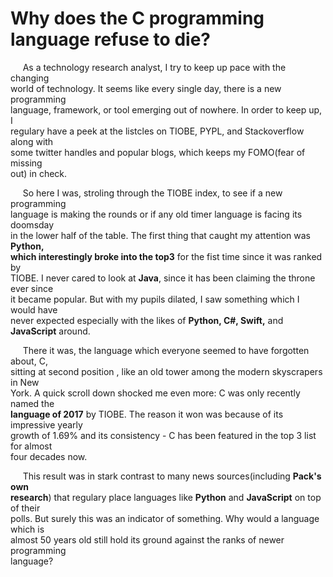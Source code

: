 # Why does the C programming language refuse to die?

&nbsp;&nbsp;&nbsp;&nbsp;
As a technology research analyst, I try to keep up pace with the changing  
world of technology. It seems like every single day, there is a new programming  
language, framework, or tool emerging out of nowhere. In order to keep up, I   
regulary have a peek at the listcles on TIOBE, PYPL, and Stackoverflow along with  
some twitter handles and popular blogs, which keeps my FOMO(fear of missing  
out) in check.

&nbsp;&nbsp;&nbsp;&nbsp;
So here I was, stroling through the TIOBE index, to see if a new programming  
language is making the rounds or if any old timer language is facing its doomsday  
in the lower half of the table. The first thing that caught my attention was **Python,   
which interestingly broke into the top3** for the fist time since it was ranked by  
TIOBE. I never cared to look at **Java**, since it has been claiming the throne ever since  
it became popular. But with my pupils dilated, I saw something which I would have  
never expected especially with the likes of **Python, C#, Swift,** and **JavaScript** around.

&nbsp;&nbsp;&nbsp;&nbsp;
There it was, the language which everyone seemed to have forgotten about,  C,  
sitting at second position , like an old tower among the modern skyscrapers in New  
York. A quick scroll down shocked me even more: C was only recently named the  
**language of 2017** by TIOBE. The reason it won was because of its impressive yearly  
growth of 1.69% and its consistency - C has been featured in the top 3 list for almost  
four decades now.

&nbsp;&nbsp;&nbsp;&nbsp;
This result was in stark contrast to many news sources(including **Pack's own  
research**) that regulary place languages like **Python** and **JavaScript** on top of their  
polls. But surely this was an indicator of something. Why would a language which is  
almost 50 years old still hold its ground against the ranks of newer programming  
language?
